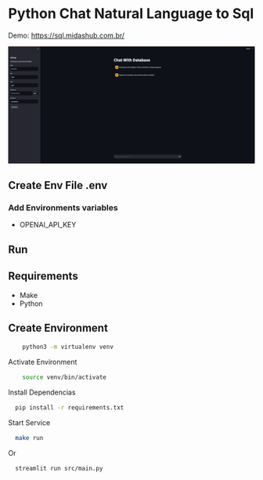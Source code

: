 # Python Chat Natural Language to Sql
Demo: https://sql.midashub.com.br/

![ui](ui.png)

## Create Env File .env

### Add Environments variables
- OPENAI_API_KEY

## Run

## Requirements
- Make
- Python


## Create Environment

```bash
    python3 -m virtualenv venv
```

Activate Environment 

```bash
    source venv/bin/activate 
```
Install Dependencias

```bash
  pip install -r requirements.txt
```


Start Service

```bash
  make run
```
Or
```bash
  streamlit run src/main.py
```


